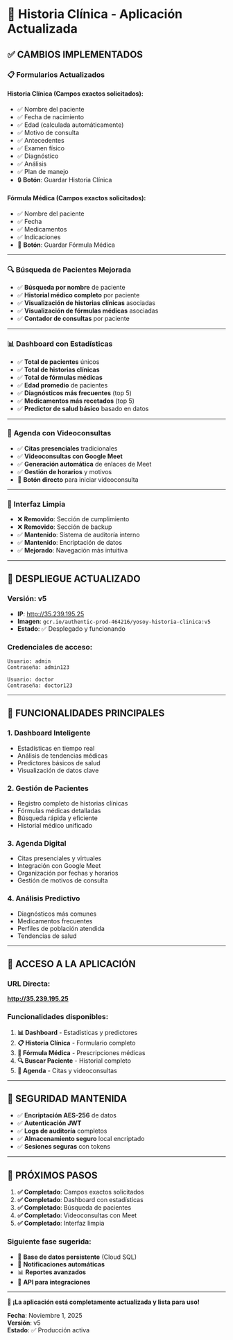 # 🎉 Historia Clínica - Aplicación Actualizada

## ✅ CAMBIOS IMPLEMENTADOS

### 📋 **Formularios Actualizados**

#### **Historia Clínica** (Campos exactos solicitados):
- ✅ Nombre del paciente
- ✅ Fecha de nacimiento
- ✅ Edad (calculada automáticamente)
- ✅ Motivo de consulta
- ✅ Antecedentes
- ✅ Examen físico
- ✅ Diagnóstico
- ✅ Análisis
- ✅ Plan de manejo
- 🔒 **Botón**: Guardar Historia Clínica

#### **Fórmula Médica** (Campos exactos solicitados):
- ✅ Nombre del paciente
- ✅ Fecha
- ✅ Medicamentos
- ✅ Indicaciones
- 💊 **Botón**: Guardar Fórmula Médica

---

### 🔍 **Búsqueda de Pacientes Mejorada**
- ✅ **Búsqueda por nombre** de paciente
- ✅ **Historial médico completo** por paciente
- ✅ **Visualización de historias clínicas** asociadas
- ✅ **Visualización de fórmulas médicas** asociadas
- ✅ **Contador de consultas** por paciente

---

### 📊 **Dashboard con Estadísticas**
- ✅ **Total de pacientes** únicos
- ✅ **Total de historias clínicas**
- ✅ **Total de fórmulas médicas**
- ✅ **Edad promedio** de pacientes
- ✅ **Diagnósticos más frecuentes** (top 5)
- ✅ **Medicamentos más recetados** (top 5)
- ✅ **Predictor de salud básico** basado en datos

---

### 📅 **Agenda con Videoconsultas**
- ✅ **Citas presenciales** tradicionales
- ✅ **Videoconsultas con Google Meet**
- ✅ **Generación automática** de enlaces de Meet
- ✅ **Gestión de horarios** y motivos
- 🚀 **Botón directo** para iniciar videoconsulta

---

### 🧹 **Interfaz Limpia**
- ❌ **Removido**: Sección de cumplimiento
- ❌ **Removido**: Sección de backup
- ✅ **Mantenido**: Sistema de auditoría interno
- ✅ **Mantenido**: Encriptación de datos
- ✅ **Mejorado**: Navegación más intuitiva

---

## 🔄 **DESPLIEGUE ACTUALIZADO**

### Versión: **v5**
- **IP**: http://35.239.195.25
- **Imagen**: `gcr.io/authentic-prod-464216/yosoy-historia-clinica:v5`
- **Estado**: ✅ Desplegado y funcionando

### Credenciales de acceso:
```
Usuario: admin
Contraseña: admin123

Usuario: doctor  
Contraseña: doctor123
```

---

## 🎯 **FUNCIONALIDADES PRINCIPALES**

### 1. **Dashboard Inteligente**
- Estadísticas en tiempo real
- Análisis de tendencias médicas
- Predictores básicos de salud
- Visualización de datos clave

### 2. **Gestión de Pacientes**
- Registro completo de historias clínicas
- Fórmulas médicas detalladas
- Búsqueda rápida y eficiente
- Historial médico unificado

### 3. **Agenda Digital**
- Citas presenciales y virtuales
- Integración con Google Meet
- Organización por fechas y horarios
- Gestión de motivos de consulta

### 4. **Análisis Predictivo**
- Diagnósticos más comunes
- Medicamentos frecuentes
- Perfiles de población atendida
- Tendencias de salud

---

## 📱 **ACCESO A LA APLICACIÓN**

### URL Directa:
**http://35.239.195.25**

### Funcionalidades disponibles:
1. **📊 Dashboard** - Estadísticas y predictores
2. **📋 Historia Clínica** - Formulario completo
3. **💊 Fórmula Médica** - Prescripciones médicas
4. **🔍 Buscar Paciente** - Historial completo
5. **📅 Agenda** - Citas y videoconsultas

---

## 🔐 **SEGURIDAD MANTENIDA**

- ✅ **Encriptación AES-256** de datos
- ✅ **Autenticación JWT** 
- ✅ **Logs de auditoría** completos
- ✅ **Almacenamiento seguro** local encriptado
- ✅ **Sesiones seguras** con tokens

---

## 🚀 **PRÓXIMOS PASOS**

1. **✅ Completado**: Campos exactos solicitados
2. **✅ Completado**: Dashboard con estadísticas
3. **✅ Completado**: Búsqueda de pacientes
4. **✅ Completado**: Videoconsultas con Meet
5. **✅ Completado**: Interfaz limpia

### **Siguiente fase sugerida**:
- 🔄 **Base de datos persistente** (Cloud SQL)
- 📧 **Notificaciones automáticas**
- 📊 **Reportes avanzados**
- 🔗 **API para integraciones**

---

**🎉 ¡La aplicación está completamente actualizada y lista para uso!**

**Fecha**: Noviembre 1, 2025  
**Versión**: v5  
**Estado**: ✅ Producción activa